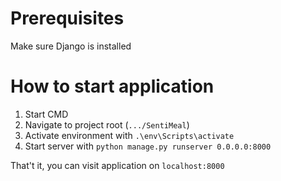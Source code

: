 # Prerequisites
Make sure Django is installed 
# How to start application
1. Start CMD
2. Navigate to project root (`.../SentiMeal`)
3. Activate environment with `.\env\Scripts\activate`
4. Start server with `python manage.py runserver 0.0.0.0:8000`

That't it, you can visit application on `localhost:8000`
